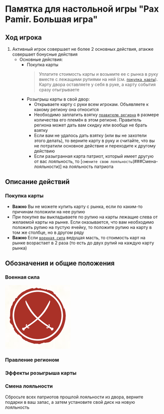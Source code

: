 # Памятка для настольной игры "Pax Pamir. Большая игра"
## Ход игрока
1. Активный игрок совершает не более 2 основных действия, атакже совершает бонусные действия
    * Основные действия:
        - Покупка карты
            > Уплатите стоимость карты и возьмите ее с рынка в руку вместе с лежащими рупиями на ней (см. [`покупка карты`](###Покупка-карты)). Карту двора оставляете у себя в руке, а карту события сразу отыгрываете
        - Розыгрыш карты в свой двор:
            + Открываете карту с руки всем игрокам. Объявляете к какому региону она относится
            + Необходимо заплатить взятку [`правителю региона`](###Правление-регионом) в размере количества его племён в этом регионе. Правитель региона может дать вам скидку или вообще не брать взятку
            + Если вам не удалось дать взятку (или вы не захотели этого делать), то верните карту в руку и считайте, что вы не потратили основное действие и переходите к другому действию
            + Если разыгранная карта патриот, который имеет другую от вас лояльность, то [`смените свою лояльность`(###Смена-лояльности)] на лояльность патриота

## Описание действий
### Покупка карты
* **Важно** Вы не можете купить карту с рынка, если по каким-то причинам положили на нее рупию
* При покупке вы выкладываете по рупию на карты лежащие слева от желаемой карты на рынке. Если оказывается, что вам необходимо положить рупию на пустую ячейку, то положите рупию на карту в том же столбце, но в другом ряду
* **Важно** Если [`военная сила`](###Военная-сила) ведущая масть, то стоимость карт на рынке возрастает в 2 раза (то есть до двух рупий на каждую карту рынка)

## Обозначения и общие положения

### Военная сила
![Значок масти военной силы](./images/army.suit.png)

### Правление регионом

### Эффекты розыгрыша карты

### Смена лояльности
Сбросьте всех патриотов прошлой лояльности из двора, верните подарки в ваш запас, а затем установите свой диск на новую лояльность